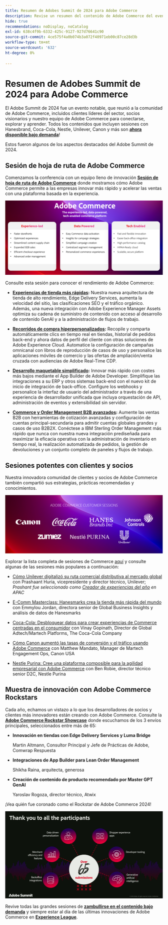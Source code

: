 ```yaml
---
title: Resumen de Adobes Summit de 2024 para Adobe Commerce
description: Revise un resumen del contenido de Adobe Commerce del evento de Adobe Summit de 2024.
hide: true
recommendations: noDisplay, noCatalog
exl-id: 638c4f9b-6332-425c-9127-927d76641c90
source-git-commit: 4ce575f4a0b074b3a072f40971eb00c87ce28d3b
workflow-type: tm+mt
source-wordcount: '632'
ht-degree: 0%

---
```


# Resumen de Adobes Summit de 2024 para Adobe Commerce

El Adobe Summit de 2024 fue un evento notable, que reunió a la comunidad de Adobe Commerce, incluidos clientes líderes del sector, socios visionarios y nuestro equipo de Adobe Commerce para conectarse, explorar y aprender. Todos los contenidos que incluyen sesiones con Hanesbrand, Coca-Cola, Nestle, Unilever, Canon y más son [**ahora disponible bajo demanda**](https://business.adobe.com/summit/2024/sessions.html?Track=Commerce)!

Estos fueron algunos de los aspectos destacados del Adobe Summit de 2024.

## Sesión de hoja de ruta de Adobe Commerce

Comenzamos la conferencia con un equipo lleno de innovación [**Sesión de hoja de ruta de Adobe Commerce**](https://business.adobe.com/summit/2024/sessions/adobe-commerce-2024-product-roadmap-review-s432.html) donde mostramos cómo Adobe Commerce permite a las empresas innovar más rápido y acelerar las ventas con una plataforma basada en la experiencia.

![Captura de pantalla de un equipo](../../assets/events/image1.png)

Consulte esta sesión para conocer el rendimiento de Adobe Commerce:

- **[Experiencias de tienda más rápidas](https://experienceleague.adobe.com/developer/commerce/storefront/):** Nuestra nueva arquitectura de tienda de alto rendimiento, Edge Delivery Services, aumenta la velocidad del sitio, las clasificaciones SEO y el tráfico orgánico. Además, una nueva integración con Adobe Experience Manager Assets optimiza su cadena de suministro de contenido con acceso al desarrollo de contenido GenAI y a la administración de flujos de trabajo.

- **[Recorridos de compra hiperpersonalizados](https://experienceleague.adobe.com/en/docs/commerce-admin/customers/customers-menu/personalize-scale):** Recopile y comparta automáticamente clics en tiempo real en tiendas, historial de pedidos back-end y ahora datos de perfil del cliente con otras soluciones de Adobe Experience Cloud. Automatice la configuración de campañas omnicanal con libros de reproducción de casos de uso y personalice las aplicaciones móviles de comercio y las ofertas de ampliación/venta cruzada con audiencias de Adobe Real-Time CDP.

- **[Desarrollo maquetable simplificado](https://developer.adobe.com/commerce/extensibility/app-development/learning-path/):** Innovar más rápido con costes más bajos mediante el App Builder de Adobe Developer. Simplifique las integraciones a su ERP y otros sistemas back-end con el nuevo kit de inicio de integración de back-office. Configure los webhooks y personalice la interfaz de usuario del administrador a través de una experiencia de desarrollador unificada que incluya orquestación de API, administración de eventos y extensibilidad sin servidor.

- **[Commerce y Order Management B2B avanzados](https://experienceleague.adobe.com/en/docs/commerce-admin/b2b/introduction):** Aumente las ventas B2B con herramientas de cotización avanzadas y configuración de cuentas principal-secundaria para admitir cuentas globales grandes y casos de uso B2B2X. Conéctese a IBM Sterling Order Management más rápido que nunca con nuestra nueva integración prediseñada para maximizar la eficacia operativa con la administración de inventario en tiempo real, la realización automatizada de pedidos, la gestión de devoluciones y un conjunto completo de paneles y flujos de trabajo.

## Sesiones potentes con clientes y socios

Nuestra innovadora comunidad de clientes y socios de Adobe Commerce también compartió sus estrategias, prácticas recomendadas y conocimientos.

![Un grupo de logotipos sobre fondo morado](../../assets/events/image2.png)

Explorar la lista completa de sesiones de Commerce [aquí](https://business.adobe.com/summit/2024/sessions.html?Track=Commerce) y consulte algunas de las sesiones más populares a continuación:

- [Cómo Unilever digitalizó su ruta comercial distributiva al mercado global](https://business.adobe.com/summit/2024/sessions/how-unilever-digitized-its-distributive-trade-rout-s430.html) con Prashaant Huria, vicepresidente y director técnico, Unilever; *Prashant fue seleccionado como [Creador de experiencias del año](https://www.adobeexperienceawards.com/stories2024) en APAC*

- [E-Comm Masterclass: Hanesmarks crea la tienda más rápida del mundo](https://business.adobe.com/summit/2024/sessions/ecomm-masterclass-hanesbrands-creates-the-worlds-f-s435.html) con Emmylou Jordan, directora senior de Global Business Insights y análisis de datos de Hanesmarks

- [Coca-Cola: Desbloquear datos para crear experiencias de Commerce centradas en el consumidor](https://business.adobe.com/summit/2024/sessions/cocacola-unlocking-data-to-create-consumercentric-s434.html) con Vinay Gopinath, Director de Global Adtech/Martech Platforms, The Coca-Cola Company

- [Cómo Canon aumentó las tasas de conversión y el tráfico usando Adobe Commerce](https://business.adobe.com/summit/2024/sessions/how-canon-increased-conversion-rates-and-traffic-u-s438.html) con Matthew Mandato, Manager de Martech Engagement Ops, Canon USA

- [Nestle Purina: Cree una plataforma composible para la agilidad empresarial con Adobe Commerce](https://business.adobe.com/summit/2024/sessions/purina-takes-composable-commerce-approach-to-boost-s437.html) con Ben Robie, director técnico senior D2C, Nestle Purina

## Muestra de innovación con Adobe Commerce Rockstars

Cada año, echamos un vistazo a lo que los desarrolladores de socios y clientes más innovadores están creando con Adobe Commerce. Consulte la **[Adobe Commerce Rockstar Showcase](https://business.adobe.com/summit/2024/sessions/adobe-commerce-rockstar-showcase-s431.html)** donde escuchamos de los 3 envíos principales, seleccionados entre más de 65:

- **Innovación en tiendas con Edge Delivery Services y Luma Bridge**

  Martin Altmann, Consultor Principal y Jefe de Prácticas de Adobe, Comwrap Respuesta

- **Integraciones de App Builder para Lean Order Management**

  Shikha Raina, arquitecta, generosa

- **Creación de contenido de producto recomendado por Master GPT GenAI**

  Yaroslav Rogoza, director técnico, Atwix

¡Vea quién fue coronado como el Rockstar de Adobe Commerce 2024!

![Captura de pantalla de un fondo negro con texto e iconos blancos](../../assets/events/image3.png)

Revive todas las grandes sesiones de **[zambullirse en el contenido bajo demanda](https://business.adobe.com/summit/2024/sessions.html?Track=Commerce)** y siempre estar al día de las últimas innovaciones de Adobe Commerce en [**Experience League**](https://experienceleague.adobe.com/en/docs/commerce-admin/start/about).
